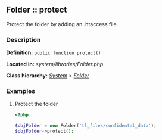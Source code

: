 
Folder :: protect
-------------------------------------------

Protect the folder by adding an .htaccess file.


### Description ###

**Definition:** `public function protect()`

**Located in:** *system/libraries/Folder.php*

**Class hierarchy:** *[System](../System.md) > [Folder](../Folder.md)*


### Examples ###

1. Protect the folder

	```php
	<?php

	$objFolder = new Folder('tl_files/confidental_data');
	$objFolder->protect();
	```


